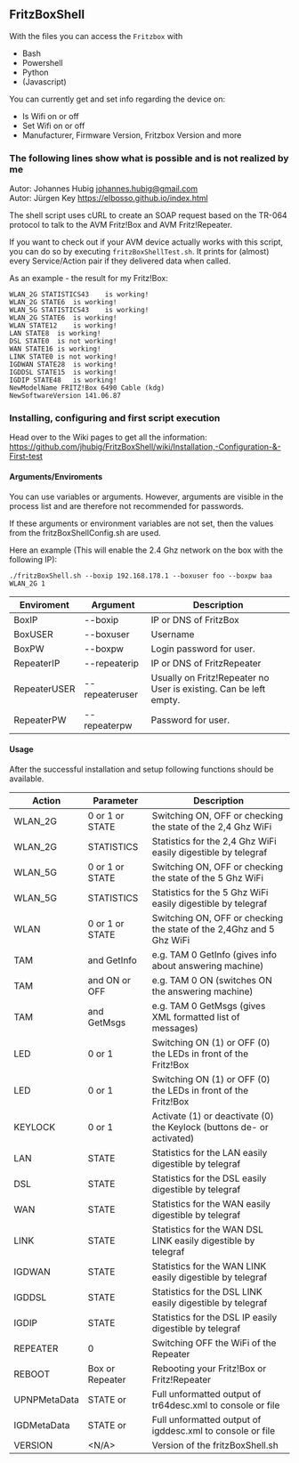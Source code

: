 ## FritzBoxShell

With the files you can access the `Fritzbox` with
- Bash
- Powershell
- Python
- (Javascript)

You can currently get and set info regarding the device on:
- Is Wifi on or off
- Set Wifi on or off
- Manufacturer, Firmware Version, Fritzbox Version and more


### The following lines show what is possible and is not realized by me

Autor: Johannes Hubig <johannes.hubig@gmail.com>     
Autor: Jürgen Key https://elbosso.github.io/index.html 


The shell script uses cURL to create an SOAP request based on the TR-064 protocol to talk to the AVM Fritz!Box and AVM Fritz!Repeater.

If you want to check out if your AVM device actually works with this script, you can do so by executing `fritzBoxShellTest.sh`. It prints for (almost) every Service/Action pair if they delivered data when called.


As an example - the result for my Fritz!Box:

```
WLAN_2G STATISTICS43	is working!
WLAN_2G STATE6	is working!
WLAN_5G STATISTICS43	is working!
WLAN_2G STATE6	is working!
WLAN STATE12	is working!
LAN STATE8	is working!
DSL STATE0	is not working!
WAN STATE16	is working!
LINK STATE0	is not working!
IGDWAN STATE28	is working!
IGDDSL STATE15	is working!
IGDIP STATE48	is working!
NewModelName FRITZ!Box 6490 Cable (kdg)
NewSoftwareVersion 141.06.87
```

### Installing, configuring and first script execution

Head over to the Wiki pages to get all the information: https://github.com/jhubig/FritzBoxShell/wiki/Installation,-Configuration-&-First-test

#### Arguments/Enviroments

You can use variables or arguments. However, arguments are visible in the process list and are therefore not recommended for passwords.

If these arguments or environment variables are not set, then the values from the fritzBoxShellConfig.sh are used.

Here an example (This will enable the 2.4 Ghz network on the box with the following IP):

`./fritzBoxShell.sh --boxip 192.168.178.1 --boxuser foo --boxpw baa WLAN_2G 1`

| Enviroment | Argument | Description |
|---|---|---|
| BoxIP | --boxip | IP or DNS of FritzBox |
| BoxUSER | --boxuser | Username |
| BoxPW | --boxpw | Login password for user. |
| RepeaterIP | --repeaterip | IP or DNS of FritzRepeater |
| RepeaterUSER | --repeateruser | Usually on Fritz!Repeater no User is existing. Can be left empty. |
| RepeaterPW | --repeaterpw | Password for user. |

#### Usage

After the successful installation and setup following functions should be available.

| Action | Parameter | Description |
| --- | --- | --- |
| WLAN_2G | 0 or 1 or STATE | Switching ON, OFF or checking the state of the 2,4 Ghz WiFi
| WLAN_2G  | STATISTICS      | Statistics for the 2,4 Ghz WiFi easily digestible by telegraf
| WLAN_5G | 0 or 1 or STATE | Switching ON, OFF or checking the state of the 5 Ghz WiFi 
| WLAN_5G  | STATISTICS      | Statistics for the 5 Ghz WiFi easily digestible by telegraf 
| WLAN | 0 or 1 or STATE | Switching ON, OFF or checking the state of the 2,4Ghz and 5 Ghz WiFi
| TAM | <index> and GetInfo | e.g. TAM 0 GetInfo (gives info about answering machine) 
| TAM | <index> and ON or OFF | e.g. TAM 0 ON (switches ON the answering machine) 
| TAM | <index> and GetMsgs | e.g. TAM 0 GetMsgs (gives XML formatted list of messages) 
| LED | 0 or 1 | Switching ON (1) or OFF (0) the LEDs in front of the Fritz!Box 
| LED | 0 or 1 | Switching ON (1) or OFF (0) the LEDs in front of the Fritz!Box 
| KEYLOCK | 0 or 1 | Activate (1) or deactivate (0) the Keylock (buttons de- or activated) 
| LAN | STATE | Statistics for the LAN easily digestible by telegraf 
| DSL | STATE | Statistics for the DSL easily digestible by telegraf |
| WAN | STATE | Statistics for the WAN easily digestible by telegraf |
| LINK | STATE | Statistics for the WAN DSL LINK easily digestible by telegraf |
| IGDWAN | STATE | Statistics for the WAN LINK easily digestible by telegraf |
| IGDDSL | STATE | Statistics for the DSL LINK easily digestible by telegraf |
| IGDIP | STATE | Statistics for the DSL IP easily digestible by telegraf |
| REPEATER | 0 | Switching OFF the WiFi of the Repeater |
| REBOOT | Box or Repeater | Rebooting your Fritz!Box or Fritz!Repeater |
| UPNPMetaData | STATE or <filename> | Full unformatted output of tr64desc.xml to console or file |
| IGDMetaData | STATE or <filename> | Full unformatted output of igddesc.xml to console or file |
| VERSION | <N/A> | Version of the fritzBoxShell.sh 